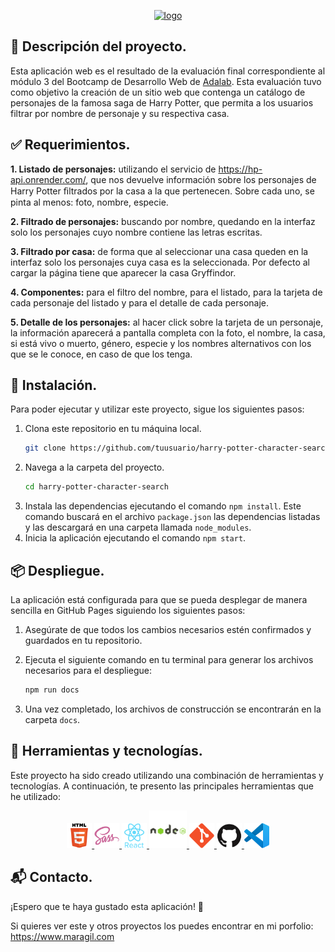 <p align= 'center'>
<a href="https://harry-potter-character-search.maragil.com/" target="_blank" rel="noreferrer"><img src="/src/images/logo.png" alt="logo" width="300" height="100"/></a>
<p/>


## 📖	 Descripción del proyecto.

Esta aplicación web es el resultado de la evaluación final correspondiente al módulo 3 del Bootcamp de Desarrollo Web de [Adalab](https://adalab.es/). 
Esta evaluación tuvo como objetivo la creación de un sitio web que contenga un catálogo de personajes de la famosa saga de Harry Potter, que permita a los usuarios filtrar por nombre de personaje y su respectiva casa.


## ✅ Requerimientos.

**1. Listado de personajes:** utilizando el servicio de https://hp-api.onrender.com/, que nos devuelve información sobre los personajes de Harry Potter ﬁltrados por la casa a la que pertenecen. Sobre cada uno, se pinta al menos: foto, nombre, especie.

**2. Filtrado de personajes:** buscando por nombre, quedando en la interfaz solo los personajes cuyo nombre contiene las letras escritas.

**3. Filtrado por casa:** de forma que al seleccionar una casa queden en la interfaz solo los personajes cuya casa es la seleccionada. Por defecto al cargar la página tiene que aparecer la casa Gryffindor.

**4. Componentes:** para el filtro del nombre, para el listado, para la tarjeta de cada personaje del listado y para el detalle de cada personaje.

**5. Detalle de los personajes:** al hacer click sobre la tarjeta de un personaje, la información aparecerá a pantalla completa con la foto, el nombre, la casa, si está vivo o muerto, género, especie y los nombres alternativos con los que se le conoce, en caso de que los tenga.


## 🚀 Instalación.

Para poder ejecutar y utilizar este proyecto, sigue los siguientes pasos:

1. Clona este repositorio en tu máquina local.
   ```bash
   git clone https://github.com/tuusuario/harry-potter-character-search.git
   ```
2. Navega a la carpeta del proyecto.
   ```bash
   cd harry-potter-character-search
   ```
3. Instala las dependencias ejecutando el comando `npm install`. Este comando buscará en el archivo `package.json` las dependencias listadas y las descargará en una carpeta llamada `node_modules`.
4. Inicia la aplicación ejecutando el comando `npm start`.


## 📦 Despliegue.

La aplicación está configurada para que se pueda desplegar de manera sencilla en GitHub Pages siguiendo los siguientes pasos:
  1. Asegúrate de que todos los cambios necesarios estén confirmados y guardados en tu repositorio.
  2. Ejecuta el siguiente comando en tu terminal para generar los archivos necesarios para el despliegue:
     
     ```bash
     npm run docs
     
     ```
  3. Una vez completado, los archivos de construcción se encontrarán en la carpeta `docs`.


## 🧰 Herramientas y tecnologías.

Este proyecto ha sido creado utilizando una combinación de herramientas y tecnologías. A continuación, te presento las principales herramientas que he utilizado:

<p align= 'center'>
<a href="https://www.w3schools.com/html/" target="_blank" rel="noreferrer"> <img src="https://raw.githubusercontent.com/devicons/devicon/master/icons/html5/html5-original-wordmark.svg" alt="html5" width="40" height="40"/> </a>
<a href="https://sass-lang.com" target="_blank" rel="noreferrer"> <img src="https://raw.githubusercontent.com/devicons/devicon/master/icons/sass/sass-original.svg" alt="sass" width="40" height="40"/> </a> 
<a href="https://reactjs.org/" target="_blank" rel="noreferrer"> <img src="https://raw.githubusercontent.com/devicons/devicon/master/icons/react/react-original-wordmark.svg" alt="react" width="40" height="40"/> </a>
<a href="https://nodejs.org" target="_blank" rel="noreferrer"> <img src="https://raw.githubusercontent.com/devicons/devicon/master/icons/nodejs/nodejs-original-wordmark.svg" alt="nodejs" width="60" height="60"/> </a> 
<a href="https://git-scm.com/" target="_blank" rel="noreferrer"> <img src="https://raw.githubusercontent.com/devicons/devicon/master/icons/git/git-original.svg" alt="git" width="40" height="40"/> </a> 
<a href="https://github.com/" target="_blank" rel="noreferrer"> <img src="https://raw.githubusercontent.com/devicons/devicon/master/icons/github/github-original.svg" width="40" height="40"/> </a> 
<a href="https://code.visualstudio.com/" target="_blank" rel="noreferrer"> <img src="https://raw.githubusercontent.com/devicons/devicon/master/icons/vscode/vscode-original.svg" alt="vscode" width="40" height="40"/> </a>
</p>

## 📬 Contacto.
¡Espero que te haya gustado esta aplicación! 💚

Si quieres ver este y otros proyectos los puedes encontrar en mi porfolio: <https://www.maragil.com> 

